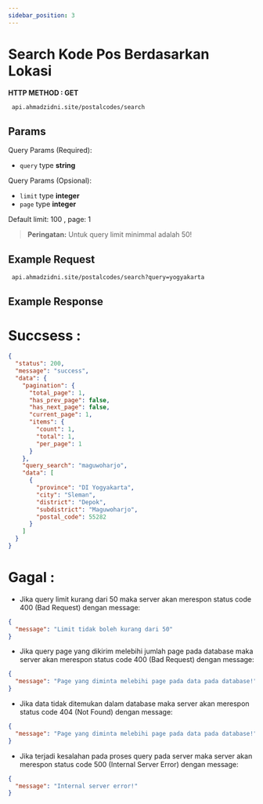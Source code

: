 ```yaml
---
sidebar_position: 3
---
```


# Search Kode Pos Berdasarkan Lokasi

**HTTP METHOD : GET**

```txt title="endpoint"
 api.ahmadzidni.site/postalcodes/search
```

## Params

Query Params (Required):

- `query` type **string**

Query Params (Opsional):

- `limit` type **integer**
- `page` type **integer**

Default limit: 100 , page: 1

> **Peringatan:** Untuk query limit minimmal adalah 50!

## Example Request

```txt title="GET"
 api.ahmadzidni.site/postalcodes/search?query=yogyakarta
```

## Example Response

# Succsess :

```json title="200"
{
  "status": 200,
  "message": "success",
  "data": {
    "pagination": {
      "total_page": 1,
      "has_prev_page": false,
      "has_next_page": false,
      "current_page": 1,
      "items": {
        "count": 1,
        "total": 1,
        "per_page": 1
      }
    },
    "query_search": "maguwoharjo",
    "data": [
      {
        "province": "DI Yogyakarta",
        "city": "Sleman",
        "district": "Depok",
        "subdistrict": "Maguwoharjo",
        "postal_code": 55282
      }
    ]
  }
}
```

# Gagal :

- Jika query limit kurang dari 50 maka server akan merespon status code 400 (Bad Request) dengan message:

```json title="400"
{
  "message": "Limit tidak boleh kurang dari 50"
}
```

- Jika query page yang dikirim melebihi jumlah page pada database maka server akan merespon status code 400 (Bad Request) dengan message:

```json title="400"
{
  "message": "Page yang diminta melebihi page pada data pada database!"
}
```

- Jika data tidak ditemukan dalam database maka server akan merespon status code 404 (Not Found) dengan message:

```json title="404"
{
  "message": "Page yang diminta melebihi page pada data pada database!"
}
```

- Jika terjadi kesalahan pada proses query pada server maka server akan merespon status code 500 (Internal Server Error) dengan message:

```json title="500"
{
  "message": "Internal server error!"
}
```
